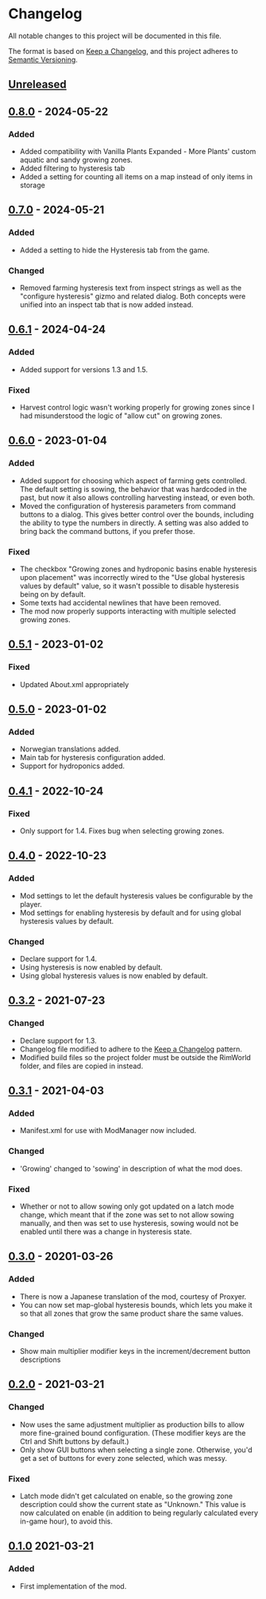 # Changelog

All notable changes to this project will be documented in this file.

The format is based on [Keep a Changelog](https://keepachangelog.com/en/1.0.0/),
and this project adheres to [Semantic Versioning](https://semver.org/spec/v2.0.0.html).

## [Unreleased]

## [0.8.0] - 2024-05-22

### Added

-   Added compatibility with Vanilla Plants Expanded - More Plants' custom aquatic and sandy growing zones.
-   Added filtering to hysteresis tab
-   Added a setting for counting all items on a map instead of only items in storage

## [0.7.0] - 2024-05-21

### Added

-   Added a setting to hide the Hysteresis tab from the game.

### Changed

-   Removed farming hysteresis text from inspect strings as well as the "configure hysteresis" gizmo and related dialog. Both concepts were unified into an inspect tab that is now added instead.

## [0.6.1] - 2024-04-24

### Added

-   Added support for versions 1.3 and 1.5.

### Fixed

-   Harvest control logic wasn't working properly for growing zones since I had misunderstood the logic of "allow cut" on growing zones.

## [0.6.0] - 2023-01-04

### Added

-   Added support for choosing which aspect of farming gets controlled. The default setting is sowing, the behavior that was hardcoded in the past, but now it also allows controlling harvesting instead, or even both.
-   Moved the configuration of hysteresis parameters from command buttons to a dialog. This gives better control over the bounds, including the ability to type the numbers in directly. A setting was also added to bring back the command buttons, if you prefer those.

### Fixed

-   The checkbox "Growing zones and hydroponic basins enable hysteresis upon placement" was incorrectly wired to the "Use global hysteresis values by default" value, so it wasn't possible to disable hysteresis being on by default.
-   Some texts had accidental newlines that have been removed.
-   The mod now properly supports interacting with multiple selected growing zones.

## [0.5.1] - 2023-01-02

### Fixed

-   Updated About.xml appropriately

## [0.5.0] - 2023-01-02

### Added

-   Norwegian translations added.
-   Main tab for hysteresis configuration added.
-   Support for hydroponics added.

## [0.4.1] - 2022-10-24

### Fixed

-   Only support for 1.4. Fixes bug when selecting growing zones.

## [0.4.0] - 2022-10-23

### Added

-   Mod settings to let the default hysteresis values be configurable by the player.
-   Mod settings for enabling hysteresis by default and for using global hysteresis values by default.

### Changed

-   Declare support for 1.4.
-   Using hysteresis is now enabled by default.
-   Using global hysteresis values is now enabled by default.

## [0.3.2] - 2021-07-23

### Changed

-   Declare support for 1.3.
-   Changelog file modified to adhere to the [Keep a Changelog](https://keepachangelog.com/en/1.0.0/) pattern.
-   Modified build files so the project folder must be outside the RimWorld folder, and files are copied in instead.

## [0.3.1] - 2021-04-03

### Added

-   Manifest.xml for use with ModManager now included.

### Changed

-   'Growing' changed to 'sowing' in description of what the mod does.

### Fixed

-   Whether or not to allow sowing only got updated on a latch mode change, which meant that if the zone was set to not allow sowing manually, and then was set to use hysteresis, sowing would not be enabled until there was a change in hysteresis state.

## [0.3.0] - 20201-03-26

### Added

-   There is now a Japanese translation of the mod, courtesy of Proxyer.
-   You can now set map-global hysteresis bounds, which lets you make it so that all zones that grow the same product share the same values.

### Changed

-   Show main multiplier modifier keys in the increment/decrement button descriptions

## [0.2.0] - 2021-03-21

### Changed

-   Now uses the same adjustment multiplier as production bills to allow more fine-grained bound configuration. (These modifier keys are the Ctrl and Shift buttons by default.)
-   Only show GUI buttons when selecting a single zone. Otherwise, you'd get a set of buttons for every zone selected, which was messy.

### Fixed

-   Latch mode didn't get calculated on enable, so the growing zone description could show the current state as "Unknown." This value is now calculated on enable (in addition to being regularly calculated every in-game hour), to avoid this.

## [0.1.0] 2021-03-21

### Added

-   First implementation of the mod.

[Unreleased]: https://github.com/ilyvion/farming-hysteresis/compare/v0.8.0...HEAD
[0.8.0]: https://github.com/ilyvion/farming-hysteresis/compare/v0.7.0...v0.8.0
[0.7.0]: https://github.com/ilyvion/farming-hysteresis/compare/v0.6.1...v0.7.0
[0.6.1]: https://github.com/ilyvion/farming-hysteresis/compare/v0.6.0...v0.6.1
[0.6.0]: https://github.com/ilyvion/farming-hysteresis/compare/v0.5.1...v0.6.0
[0.5.1]: https://github.com/ilyvion/farming-hysteresis/compare/v0.5.0...v0.5.1
[0.5.0]: https://github.com/ilyvion/farming-hysteresis/compare/v0.4.1...v0.5.0
[0.4.1]: https://github.com/ilyvion/farming-hysteresis/compare/v0.4.0...v0.4.1
[0.4.0]: https://github.com/ilyvion/farming-hysteresis/compare/v0.3.2...v0.4.0
[0.3.2]: https://github.com/ilyvion/farming-hysteresis/compare/v0.3.1...v0.3.2
[0.3.1]: https://github.com/ilyvion/farming-hysteresis/compare/v0.3.0...v0.3.1
[0.3.0]: https://github.com/ilyvion/farming-hysteresis/compare/v0.2.0...v0.3.0
[0.2.0]: https://github.com/ilyvion/farming-hysteresis/compare/v0.1.0...v0.2.0
[0.1.0]: https://github.com/ilyvion/farming-hysteresis/releases/tag/v0.1.0
